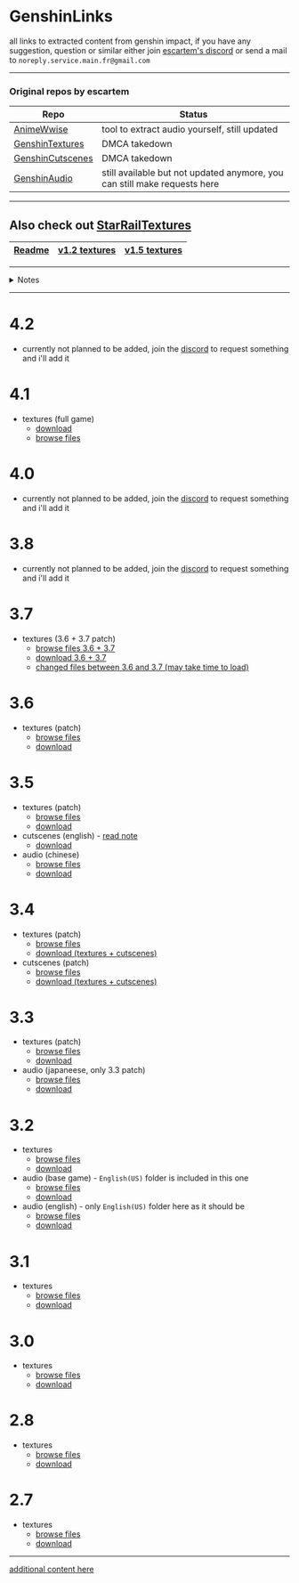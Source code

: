 # GenshinLinks

all links to extracted content from genshin impact, if you have any suggestion, question or similar either join [escartem's discord](https://discord.gg/fzRdtVh) or send a mail to `noreply.service.main.fr@gmail.com`

---

### Original repos by escartem

| Repo | Status |
| --- | --- |
| [AnimeWwise](https://github.com/Escartem/AnimeWwise) | tool to extract audio yourself, still updated |
| [GenshinTextures](https://github.com/Escartem/GenshinTextures) | DMCA takedown |
| [GenshinCutscenes](https://github.com/Escartem/GenshinCutscenes) | DMCA takedown |
| [GenshinAudio](https://github.com/Escartem/GenshinAudio) | still available but not updated anymore, you can still make requests here |

---

## Also check out [StarRailTextures](https://github.com/umaichanuwu/StarRailTextures)

| [Readme](https://github.com/umaichanuwu/StarRailTextures/blob/main/README.md) | [v1.2 textures](https://github.com/umaichanuwu/StarRailTextures/tree/4d5433ffaeb765ef3d6faf9bfc67f0b28b16f113/assets) | [v1.5 textures](https://github.com/umaichanuwu/StarRailTextures/tree/9f9ec82cfd1c856a3f66d782253ec09abcc3fb50/assets) |
| --- | --- | --- |

---

<details>
 <summary>Notes</summary>
 
 - note about cutscenes : github doesn't like files bigger than 50mb so cutscenes are compressed in splitted zip files, you have a .zip file and .z01 .z02 etc for parts. Just open the zip one with all of the parts in the same folder and it should work
 
 - by default, all links refer to the full content in game at that version, unless (patch) is specified in which case it will only be the files in the update patch. also note that textures are in blocks and therefore inside a patch there will be both new and already existing files, cutscenes however will only be the new ones if (patch) is present.
   
 - extracting stuff takes a lot of time, so i won't always post content in here unless requested, do except some time for responses as well
</details>

---

# 4.2
- currently not planned to be added, join the [discord](https://discord.gg/fzRdtVh) to request something and i'll add it

# 4.1
- textures (full game)
    - [download](https://github.com/umaichanuwu/Genshin4.1TexturesFull/archive/79084578f742757df7728f6f5cc2d1b571b29194.zip)
    - [browse files](https://github.com/umaichanuwu/Genshin4.1TexturesFull/tree/79084578f742757df7728f6f5cc2d1b571b29194/Texture2D)

# 4.0
- currently not planned to be added, join the [discord](https://discord.gg/fzRdtVh) to request something and i'll add it

# 3.8
- currently not planned to be added, join the [discord](https://discord.gg/fzRdtVh) to request something and i'll add it

# 3.7
- textures (3.6 + 3.7 patch)
    - [browse files 3.6 + 3.7](https://github.com/umaichanuwu/3.6-3.7textures/tree/b056b767e3f01fce99d8c60b165517cfb616b534/Texture2D)
    - [download 3.6 + 3.7](https://github.com/umaichanuwu/3.6-3.7textures/archive/b056b767e3f01fce99d8c60b165517cfb616b534.zip)
    - [changed files between 3.6 and 3.7 (may take time to load)](https://github.com/umaichanuwu/3.6-3.7textures/compare/3.6...3.7)

# 3.6
- textures (patch)
    - [browse files](https://github.com/umaichanuwu/3.6-3.7textures/tree/81b8fc87a6308d65a356ecfb971cdae2aab67912/Texture2D)
    - [download](https://github.com/umaichanuwu/3.6-3.7textures/archive/81b8fc87a6308d65a356ecfb971cdae2aab67912.zip)

# 3.5
- textures (patch)
    - [browse files](https://github.com/umaichanuwu/3.5textures/tree/a2c0e89527403af11a90d3f61646f42557cd254b/Texture2D)
    - [download](https://github.com/umaichanuwu/3.5textures/archive/a2c0e89527403af11a90d3f61646f42557cd254b.zip)
- cutscenes (english) - [read note](https://github.com/umaichanuwu/3.5-cutscenes-english/tree/6930a1368eb70b15aa1508f444b10f2879690e5d/README.md)
    - [download](https://github.com/umaichanuwu/3.5-cutscenes-english/archive/6930a1368eb70b15aa1508f444b10f2879690e5d.zip)
- audio (chinese)
    - [browse files](https://github.com/umaichanuwu/3.5audiochinese/tree/3e665acbb02b0d71fbcc9b782174853b0d2506c6)
    - [download](https://github.com/umaichanuwu/3.5audiochinese/archive/3e665acbb02b0d71fbcc9b782174853b0d2506c6.zip)

# 3.4
- textures (patch)
    - [browse files](https://github.com/umaichanuwu/Genshin3.4/tree/7349c30f91f736f8fe1abc125f07c5f8189650dd/Texture2D)
    - [download (textures + cutscenes)](https://github.com/umaichanuwu/Genshin3.4/archive/7349c30f91f736f8fe1abc125f07c5f8189650dd.zip)
- cutscenes (patch)
    - [browse files](https://github.com/umaichanuwu/Genshin3.4/tree/7349c30f91f736f8fe1abc125f07c5f8189650dd/cutscenes)
    - [download (textures + cutscenes)](https://github.com/umaichanuwu/Genshin3.4/archive/7349c30f91f736f8fe1abc125f07c5f8189650dd.zip)

# 3.3
- textures (patch)
    - [browse files](https://github.com/umaichanuwu/GenshinTextures3.3/tree/29425aed277c1dfeb15c09e07fa9d3ab9751de13/textures)
    - [download](https://github.com/umaichanuwu/GenshinTextures3.3/archive/29425aed277c1dfeb15c09e07fa9d3ab9751de13.zip)
- audio (japaneese, only 3.3 patch)
    - [browse files](https://github.com/umaichanuwu/3.3audioPatchJP/tree/32b1e1390494eff11c2dd4068cb9e680ad49fa0e)
    - [download](https://github.com/umaichanuwu/3.3audioPatchJP/archive/32b1e1390494eff11c2dd4068cb9e680ad49fa0e.zip)

# 3.2
- textures
    - [browse files](https://github.com/TGSRedStone/GenshinTextures/tree/fee4e82d54e51570d35977b5a0495161aacc1a41/Texture2D)
    - [download](https://github.com/TGSRedStone/GenshinTextures/archive/fee4e82d54e51570d35977b5a0495161aacc1a41.zip)
- audio (base game) - `English(US)` folder is included in this one
    - [browse files](https://github.com/Escartem/GenshinAudio/tree/3fcb136ecc5ea3f06a8260c828b8858a9a645bea/GeneratedSoundBanks)
    - [download](https://github.com/Escartem/GenshinAudio/archive/3fcb136ecc5ea3f06a8260c828b8858a9a645bea.zip)
- audio (english) - only `English(US)` folder here as it should be
    - [browse files](https://github.com/Escartem/GenshinAudio/tree/4c1c27a34e3a81ba01cb2e714b5c63fc36a3840b/GeneratedSoundBanks)
    - [download](https://github.com/Escartem/GenshinAudio/archive/4c1c27a34e3a81ba01cb2e714b5c63fc36a3840b.zip)

# 3.1
- textures
    - [browse files](https://github.com/TGSRedStone/GenshinTextures/tree/70b12a7806214a2142a8a449e6c26c5f2aec16db/Texture2D)
    - [download](https://github.com/TGSRedStone/GenshinTextures/archive/70b12a7806214a2142a8a449e6c26c5f2aec16db.zip)

# 3.0
- textures
    - [browse files](https://github.com/TGSRedStone/GenshinTextures/tree/f72cd86d67aaafe76c3bd587cb939cb09c540000/Texture2D)
    - [download](https://github.com/TGSRedStone/GenshinTextures/archive/f72cd86d67aaafe76c3bd587cb939cb09c540000.zip)

# 2.8
- textures
    - [browse files](https://github.com/TGSRedStone/GenshinTextures/tree/d277f245b83e4365c842acd94df2528598fb8673/Texture2D)
    - [download](https://github.com/TGSRedStone/GenshinTextures/archive/d277f245b83e4365c842acd94df2528598fb8673.zip)

# 2.7
- textures
    - [browse files](https://github.com/TGSRedStone/GenshinTextures/tree/e7b09142cf58c2a5fd6ed3d3c8ebbcc86e6e2a61/Texture2D)
    - [download](https://github.com/TGSRedStone/GenshinTextures/archive/e7b09142cf58c2a5fd6ed3d3c8ebbcc86e6e2a61.zip)
    
---

[additional content here](https://mega.nz/folder/MF92hbbT#ghPNQGd9H29NEma0bzL45g)
